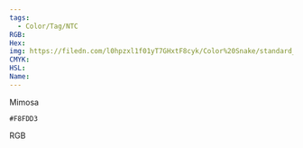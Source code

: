 ```yaml
---
tags:
  - Color/Tag/NTC
RGB:
Hex:
img: https://filedn.com/l0hpzxl1f01yT7GHxtF8cyk/Color%20Snake/standard_csv_to_svg/%23/F8FDD3.svg
CMYK:
HSL:
Name:
---
```

Mimosa
```palette
#F8FDD3
```
RGB
